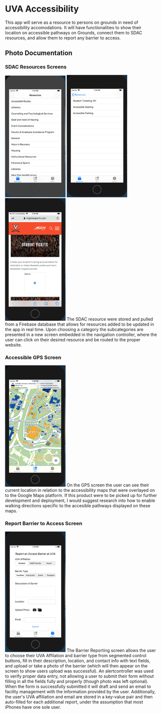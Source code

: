 # UVA Accessibility
This app will serve as a resource to persons on grounds in need of accessibility accomodations. It will have functionalities to show their location on accessible pathways on Grounds, connect them to SDAC resources, and allow them to report any barrier to access.

## Photo Documentation

### SDAC Resources Screens
<img src="/ResourcePage1.png" width="200"> <img src="/ResourcePage2.png" width="200"> <img src="/ResourcePage3.png" width="200">
The SDAC resource were stored and pulled from a Firebase database that allows for resources added to be updated in the app in real time. Upon choosing a category the subcategories are presented in a new screen embedded in the navigation controller, where the user can click on their desired resource and be routed to the proper website.

### Accessible GPS Screen
<img src="/Navigation.png" width="200">
On the GPS screen the user can see their current location in relation to the accessibility maps that were overlayed on to the Google Maps platform. If this product were to be picked up for further development and deployment, I would suggest research into how to enable walking directions specific to the accesible pathways displayed on these maps.

### Report Barrier to Access Screen
<img src="/Report.png" width="200">
The Barrier Reporting screen allows the user to choose their UVA Affilation and barrier type from segmented control buttons, fill in their description, location, and contact info with text fields, and upload or take a photo of the barrier (which will then appear on the screen to show users upload was successful). An alertcontroller was used to verify proper data entry, not allowing a user to submit their form without filling in all the fields fully and properly (though photo was left optional). When the form is successfully submitted it will draft and send an email to facility management with the information provided by the user. Additionally, the user's UVA affiliation and email are stored in a key-value pair and then auto-filled for each additional report, under the assumption that most iPhones have one sole user.
